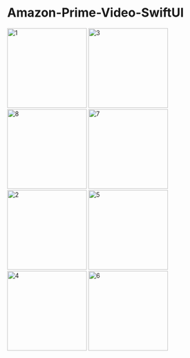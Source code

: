 # Amazon-Prime-Video-SwiftUI


<img width="184" alt="1" src="https://github.com/piwien/Amazon-Prime-Video-SwiftUI/assets/71926128/032ad9a3-106f-4454-b0b8-a3a5135da92c">
<img width="184" alt="3" src="https://github.com/piwien/Amazon-Prime-Video-SwiftUI/assets/71926128/e81fe026-c182-4f33-8418-3199fcaf2d66">
<img width="184" alt="8" src="https://github.com/piwien/Amazon-Prime-Video-SwiftUI/assets/71926128/0f0b7681-46d7-49ef-9f2a-c2d14ef69cce">
<img width="184" alt="7" src="https://github.com/piwien/Amazon-Prime-Video-SwiftUI/assets/71926128/5840548d-5bb8-4c6d-b56e-9b3d16c4fb92"><br />
<img width="184" alt="2" src="https://github.com/piwien/Amazon-Prime-Video-SwiftUI/assets/71926128/37c51760-d47b-4955-8e3f-c1455fcd11e0">
<img width="184" alt="5" src="https://github.com/piwien/Amazon-Prime-Video-SwiftUI/assets/71926128/9fe52b42-c3b2-444b-81eb-9764168cebec">
<img width="184" alt="4" src="https://github.com/piwien/Amazon-Prime-Video-SwiftUI/assets/71926128/95a6a252-893c-48e5-95b5-5a2a0cc5f409">
<img width="184" alt="6" src="https://github.com/piwien/Amazon-Prime-Video-SwiftUI/assets/71926128/9f81f545-a7aa-457f-b89f-71615b287530">


